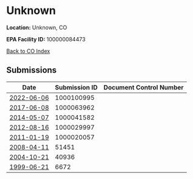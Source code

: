 # Unknown

**Location:** Unknown, CO

**EPA Facility ID:** 100000084473

[Back to CO Index](../../index.md)

## Submissions

| Date | Submission ID | Document Control Number |
|------|--------------|-------------------------|
| [2022-06-06](submissions/1000100995.md) | 1000100995 |  |
| [2017-06-08](submissions/1000063962.md) | 1000063962 |  |
| [2014-05-07](submissions/1000041582.md) | 1000041582 |  |
| [2012-08-16](submissions/1000029997.md) | 1000029997 |  |
| [2011-01-19](submissions/1000020057.md) | 1000020057 |  |
| [2008-04-11](submissions/51451.md) | 51451 |  |
| [2004-10-21](submissions/40936.md) | 40936 |  |
| [1999-06-21](submissions/6672.md) | 6672 |  |
